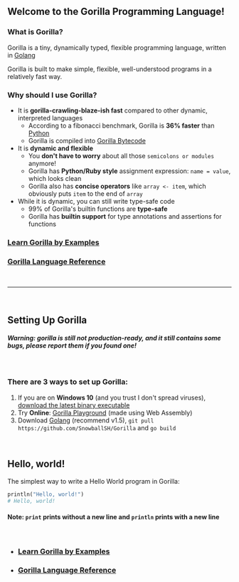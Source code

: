 ## Welcome to the Gorilla Programming Language!

### What is Gorilla?

Gorilla is a tiny, dynamically typed, flexible programming language, written in [Golang](https://golang.org/)

Gorilla is built to make simple, flexible, well-understood programs in a relatively fast way.

### Why should I use Gorilla?

- It is **gorilla-crawling-blaze-ish fast** compared to other dynamic, interpreted languages
    - According to a fibonacci benchmark, Gorilla is **36% faster** than [Python](https://www.python.org/)
    - Gorilla is compiled into [Gorilla Bytecode](https://github.com/SnowballSH/Gorilla/blob/master/code/code.go)
- It is **dynamic and flexible**
    - You **don't have to worry** about all those `semicolons or modules` anymore!
    - Gorilla has **Python/Ruby style** assignment expression: `name = value`, which looks clean
    - Gorilla also has **concise operators** like `array <- item`, which obviously puts `item` to the end of `array`
- While it is dynamic, you can still write type-safe code
    - 99% of Gorilla's builtin functions are **type-safe**
    - Gorilla has **builtin support** for type annotations and assertions for functions

### [Learn Gorilla by Examples](https://snowballsh.github.io/Gorilla/byexample)
### [Gorilla Language Reference](https://snowballsh.github.io/Gorilla/api)

<br>

---

<br>

## Setting Up Gorilla

##### Warning: gorilla is still not production-ready, and it still contains some bugs, please report them if you found one!

<br>

### There are 3 ways to set up Gorilla:

1. If you are on **Windows 10** (and you trust I don't spread viruses), [download the latest binary executable](https://github.com/SnowballSH/Gorilla/releases)
2. Try **Online**: [Gorilla Playground](https://snowballsh.me/Gorilla-Playground/) (made using Web Assembly)
3. Download [Golang](https://golang.org/) (recommend v1.5), `git pull https://github.com/SnowballSH/Gorilla` and `go build`

<br>

## Hello, world!

The simplest way to write a Hello World program in Gorilla:

```ruby
println("Hello, world!")
# Hello, world!
```

#### Note: `print` prints without a new line and `println` prints with a new line

<br>

- ### [Learn Gorilla by Examples](https://snowballsh.github.io/Gorilla/byexample)
- ### [Gorilla Language Reference](https://snowballsh.github.io/Gorilla/api)
